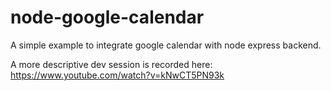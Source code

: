 # node-google-calendar
A simple example to integrate google calendar with node express backend.

A more descriptive dev session is recorded here: https://www.youtube.com/watch?v=kNwCT5PN93k
